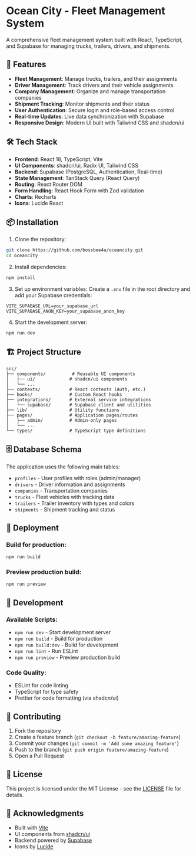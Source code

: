 # Ocean City - Fleet Management System

A comprehensive fleet management system built with React, TypeScript, and Supabase for managing trucks, trailers, drivers, and shipments.

## 🚀 Features

- **Fleet Management**: Manage trucks, trailers, and their assignments
- **Driver Management**: Track drivers and their vehicle assignments
- **Company Management**: Organize and manage transportation companies
- **Shipment Tracking**: Monitor shipments and their status
- **User Authentication**: Secure login and role-based access control
- **Real-time Updates**: Live data synchronization with Supabase
- **Responsive Design**: Modern UI built with Tailwind CSS and shadcn/ui

## 🛠️ Tech Stack

- **Frontend**: React 18, TypeScript, Vite
- **UI Components**: shadcn/ui, Radix UI, Tailwind CSS
- **Backend**: Supabase (PostgreSQL, Authentication, Real-time)
- **State Management**: TanStack Query (React Query)
- **Routing**: React Router DOM
- **Form Handling**: React Hook Form with Zod validation
- **Charts**: Recharts
- **Icons**: Lucide React

## 📦 Installation

1. Clone the repository:
```bash
git clone https://github.com/bossbee4u/oceancity.git
cd oceancity
```

2. Install dependencies:
```bash
npm install
```

3. Set up environment variables:
Create a `.env` file in the root directory and add your Supabase credentials:
```env
VITE_SUPABASE_URL=your_supabase_url
VITE_SUPABASE_ANON_KEY=your_supabase_anon_key
```

4. Start the development server:
```bash
npm run dev
```

## 🏗️ Project Structure

```
src/
├── components/          # Reusable UI components
│   ├── ui/             # shadcn/ui components
│   └── ...
├── contexts/           # React contexts (Auth, etc.)
├── hooks/              # Custom React hooks
├── integrations/       # External service integrations
│   └── supabase/       # Supabase client and utilities
├── lib/                # Utility functions
├── pages/              # Application pages/routes
│   ├── admin/          # Admin-only pages
│   └── ...
└── types/              # TypeScript type definitions
```

## 🗄️ Database Schema

The application uses the following main tables:
- `profiles` - User profiles with roles (admin/manager)
- `drivers` - Driver information and assignments
- `companies` - Transportation companies
- `trucks` - Fleet vehicles with tracking data
- `trailers` - Trailer inventory with types and colors
- `shipments` - Shipment tracking and status

## 🚀 Deployment

### Build for production:
```bash
npm run build
```

### Preview production build:
```bash
npm run preview
```

## 🔧 Development

### Available Scripts:
- `npm run dev` - Start development server
- `npm run build` - Build for production
- `npm run build:dev` - Build for development
- `npm run lint` - Run ESLint
- `npm run preview` - Preview production build

### Code Quality:
- ESLint for code linting
- TypeScript for type safety
- Prettier for code formatting (via shadcn/ui)

## 🤝 Contributing

1. Fork the repository
2. Create a feature branch (`git checkout -b feature/amazing-feature`)
3. Commit your changes (`git commit -m 'Add some amazing feature'`)
4. Push to the branch (`git push origin feature/amazing-feature`)
5. Open a Pull Request

## 📝 License

This project is licensed under the MIT License - see the [LICENSE](LICENSE) file for details.

## 🙏 Acknowledgments

- Built with [Vite](https://vitejs.dev/)
- UI components from [shadcn/ui](https://ui.shadcn.com/)
- Backend powered by [Supabase](https://supabase.com/)
- Icons by [Lucide](https://lucide.dev/)